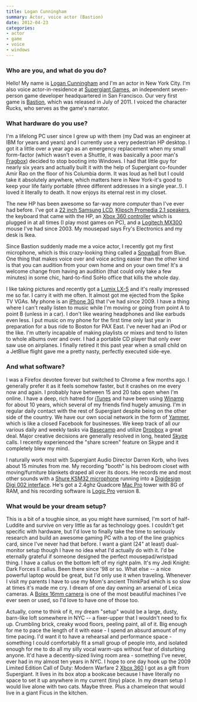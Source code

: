 ```yaml
---
title: Logan Cunningham
summary: Actor, voice actor (Bastion)
date: 2012-04-23
categories:
- actor
- game
- voice
- windows
---
```


### Who are you, and what do you do?

Hello! My name is [Logan Cunningham](https://twitter.com/#!/GlancingOnHuman "Logan's Twitter account.") and I'm an actor in New York City. I'm also voice actor-in-residence at [Supergiant Games](http://supergiantgames.com/site/ "Supergiant's website."), an independent seven-person game developer headquartered in San Francisco. Our very first game is [Bastion][], which was released in July of 2011. I voiced the character Rucks, who serves as the game's narrator.

### What hardware do you use?

I'm a lifelong PC user since I grew up with them (my Dad was an engineer at IBM for years and years) and I currently use a very pedestrian HP desktop. I got it a little over a year ago as an emergency replacement when my small form-factor (which wasn't even a Shuttle, it was basically a poor man's [Fragbox][]) decided to stop booting into Windows. I had that little guy for nearly six years and actually built it with the help of Supergiant co-founder Amir Rao on the floor of his Columbia dorm. It was loud as hell but I could take it absolutely anywhere, which matters here in New York-it's good to keep your life fairly portable (three different addresses in a single year..!). I loved it literally to death. It now enjoys its eternal rest in my closet.

The new HP has been awesome so far-way more *computer* than I've ever had before. I've got a [22 inch Samsung LCD][b2230], [Klipsch Promedia 2.1 speakers][promedia-2.1], the keyboard that came with the HP, an [Xbox 360 controller][xbox-360-controller-for-windows] which is plugged in at all times (I play most games on PC), and a [Logitech MX300][mx-300] mouse I've had since 2003. My mousepad says Fry's Electronics and my desk is Ikea.

Since Bastion suddenly made me a voice actor, I recently got my first microphone, which is this crazy-looking thing called a [Snowball][] from Blue. One thing that makes voice over and voice acting easier than the other kind is that you can audition from your own home and on your own time! It's a welcome change from having an audition (that could only take a few minutes) in some chic, hard-to-find SoHo office that kills the whole day.

I like taking pictures and recently got a [Lumix LX-5][lumix-dmc-lx5] and it's really impressed me so far. I carry it with me often. It almost got me ejected from the Spike TV VGAs. My phone is an [iPhone 3G][iphone-3g] that I've had since 2009. I have a thing where I can't really listen to music while I'm moving or going from point A to point B (unless in a car). I don't like wearing headphones and like earbuds even less. I put music on my phone for the first time only last year in preparation for a bus ride to Boston for PAX East. I've never had an iPod or the like. I'm utterly incapable of making playlists or mixes and tend to listen to whole albums over and over. I had a portable CD player that only ever saw use on airplanes. I finally retired it this past year when a small child on a JetBlue flight gave me a pretty nasty, perfectly executed side-eye.

### And what software?

I was a Firefox devotee forever but switched to Chrome a few months ago. I generally prefer it as it feels somehow faster, but it crashes on me every now and again. I probably have between 15 and 20 tabs open when I'm online. I have a deep, rich hatred for [iTunes][] and have been using [Winamp][] for about 10 years, which several of my friends find hugely amusing. I'm in regular daily contact with the rest of Supergiant despite being on the other side of the country. We have our own social network in the form of [Yammer][], which is like a closed Facebook for businesses. We keep track of all our various daily and weekly tasks via [Basecamp][] and utilize [Dropbox][] a great deal. Major creative decisions are generally resolved in long, heated [Skype][] calls. I recently experienced the "share screen" feature on Skype and it completely blew my mind.

I naturally work most with Supergiant Audio Director Darren Korb, who lives about 15 minutes from me. My recording "booth" is his bedroom closet with moving/furniture blankets draped all over its doors. He records me and most other sounds with a [Shure KSM32 microphone][ksm32] running into a [Digidesign Digi 002 interface][digi-002]. He's got a 2.4ghz Quadcore [Mac Pro][mac-pro] tower with 8G of RAM, and his recording software is [Logic Pro][logic-pro] version 8.

### What would be your dream setup?

This is a bit of a toughie since, as you might have surmised, I'm sort of half-Luddite and survive on very little as far as technology goes. I couldn't get specific with hardware, but I'd love to finally take the time to seriously research and build an awesome gaming PC with a top of the line graphics card, since I've never had that before. I want a giant (24" at least) dual-monitor setup though I have no idea what I'd actually do with it. I'd be eternally grateful if someone designed the perfect mousepad/wristpad thing. I have a callus on the bottom left of my right palm. It's my Jedi Knight: Dark Forces II callus. Been there since '98 or so. What else -- a nice powerful laptop would be great, but I'd only use it when traveling. Whenever I visit my parents I have to use my Mom's ancient ThinkPad which is so slow at times it's made me cry. I dream of one day owning an arsenal of Leica cameras. A [Bolex 16mm camera][h16-el] is one of the most beautiful machines I've ever seen or used, so I'd love to have one of those too.

Actually, come to think of it, my dream "setup" would be a large, dusty, barn-like loft somewhere in NYC -- a fixer-upper that I wouldn't need to fix up. Crumbling brick, creaky wood floors, peeling paint, all of it. Big enough for me to pace the length of it with ease - I spend an absurd amount of my time pacing. I'd want it to have a rehearsal and performance space - something I could comfortably fit a small group of people into, and isolated enough for me to do all my silly vocal warm-ups without fear of disturbing anyone. It'd have a decently-sized living room area - something I've never, ever had in my almost ten years in NYC. I hope to one day hook up the 2009 Limited Edition Call of Duty: Modern Warfare 2 [Xbox 360][xbox-360] I got as a gift from Supergiant. It lives in its box atop a bookcase because I have literally no space to set it up anywhere in my current (tiny) place. In my dream setup I would live alone with two cats. Maybe three. Plus a chameleon that would live in a giant Ficus in the kitchen.

[b2230]: https://www.samsung.com/us/computer/monitors/LS22PUZKFVHZA "A 22 inch LCD screen."
[basecamp]: https://basecamp.com/ "Web-based project management."
[bastion]: https://en.wikipedia.org/wiki/Bastion_(video_game) "A pretty RPG."
[digi-002]: https://www.amazon.com/Digidesign-Digi-002-LE-Rackmount/dp/B0002H0GU0 "Multitrack studio hardware."
[dropbox]: https://www.dropbox.com/ "Online syncing and storage."
[fragbox]: https://www.cnet.com/products/falcon-northwest-fragbox/ "A portable gaming PC."
[h16-el]: http://web.archive.org/web/20190506100828/https://www.bolex.ch/NEW/?p=2 "A 16mm film camera."
[iphone-3g]: https://en.wikipedia.org/wiki/IPhone_3G "A smartphone."
[itunes]: https://www.apple.com/itunes/ "A jukebox application and online store."
[ksm32]: https://www.amazon.com/Shure-KSM32-Single-Diaphragm-Microphone-Champagne/dp/B0002GZK02 "A studio microphone."
[logic-pro]: https://www.apple.com/logic-pro/ "A professional audio application for the Mac."
[lumix-dmc-lx5]: https://www.dpreview.com/products/panasonic/compacts/panasonic_dmclx5 "A 10.1 megapixel digital camera."
[mac-pro]: https://www.apple.com/mac-pro/ "The Intel-based Mac tower computer."
[mx-300]: https://www.amazon.com/Logitech-930672-0403-300-Optical-Mouse/dp/B00006HMPJ "An optical mouse."
[promedia-2.1]: https://www.klipsch.com/promedia-2-1-computer-speakers "Computer speakers."
[skype]: https://www.skype.com/en/ "Voice and video chat software."
[snowball]: http://bluemic.com/snowball/ "A USB microphone."
[winamp]: http://www.winamp.com/ "A media player."
[xbox-360-controller-for-windows]: http://www.microsoft.com/hardware/en-us/p/xbox-360-controller-for-windows "A video game controller."
[xbox-360]: http://www.xbox.com:80/en-US/Xbox360 "A gaming console."
[yammer]: https://www.yammer.com/ "An enterprise messaging platform."
